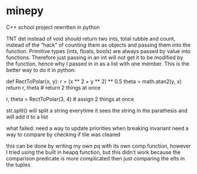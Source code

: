 # minepy
C++ school project rewritten in python

TNT det instead of void should return two ints, total rubble and count, instead of the “hack” of counting them as objects 
and passing them into the function. Primitive types (ints, floats, bools) are always passed by value into functions. 
Therefore just passing in an int will not get it to be modified by the function, hence why I passed in in as a list 
with one member. This is the better way to do it in python:

def RectToPolar(x, y):
    r = (x ** 2 + y ** 2) ** 0.5
    theta = math.atan2(y, x)
    return r, theta # return 2 things at once

r, theta = RectToPolar(3, 4) # assign 2 things at once

str.split() will split a string everytime it sees the string in the parathesis and will add it to a list

what failed:
need a way to update priorities when breaking invariant
need a way to compare by checking if tile was cleared

this can be done by writing my own pq with its own comp function, however I tried using the built in heapq function, 
but this didn’t work because the comparison predicate is more complicated then just comparing the elts in the tuples
